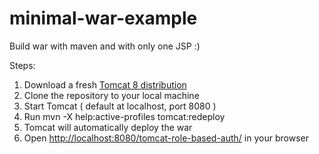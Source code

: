 # minimal-war-example
Build war with maven and with only one JSP :)

Steps:

1. Download a fresh [Tomcat 8 distribution](https://tomcat.apache.org/download-80.cgi)
2. Clone the repository to your local machine
3. Start Tomcat ( default at localhost,  port 8080 )
4. Run mvn -X help:active-profiles tomcat:redeploy
5. Tomcat will automatically deploy the war
6. Open [http://localhost:8080/tomcat-role-based-auth/](http://localhost:8080/tomcat-role-based-auth/) in your browser
